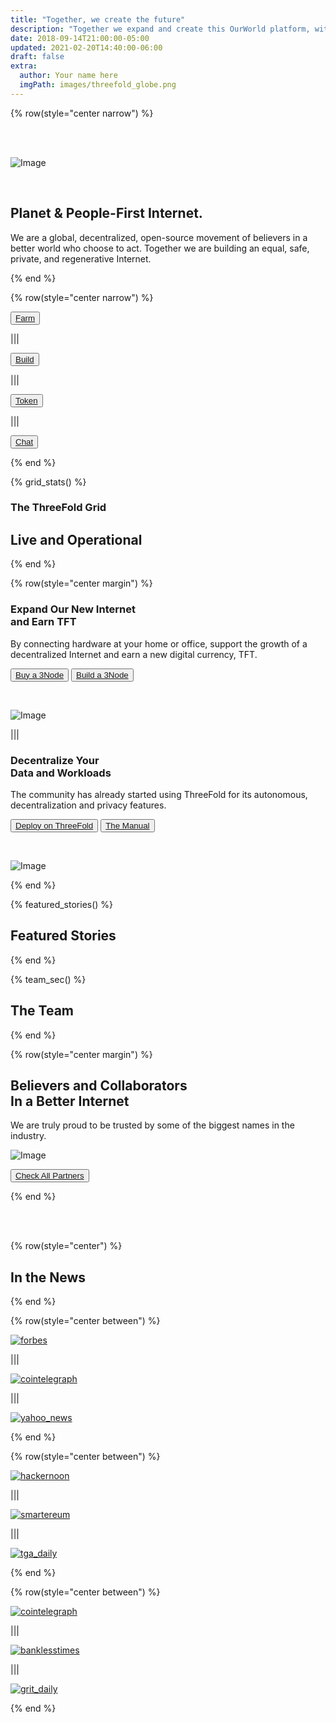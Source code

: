 ```yaml
---
title: "Together, we create the future"
description: "Together we expand and create this OurWorld platform, with the purpose to give a better digital life to billions of people. OurWorld can provide the alternative to the current too centralized, unsustainable and abused internet. Let's go back to what the internet was supposed to be." # quotation marks to allow colons where used
date: 2018-09-14T21:00:00-05:00
updated: 2021-02-20T14:40:00-06:00
draft: false
extra:
  author: Your name here
  imgPath: images/threefold_globe.png
---
```



<!-- section 1 (header) -->

{% row(style="center narrow") %}

<br/>
<br/>

![Image](images/black_threefold_header.png#mx-auto#medium)



<br/>

## Planet & People-First **Internet.**

We are a global, decentralized, open-source movement of believers in a better world who choose to act. Together we are building an equal, safe, private, and regenerative Internet.

{% end %}

{% row(style="center narrow") %}

<button>[Farm](/farm)</button>

|||

<button>[Build](/cloud)</button>

|||

<button>[Token](https://library.threefold.me/info/threefold#/tokens/threefold__tokens_home)</button>

|||

<button>[Chat](https://t.me/threefold)</button>

{% end %}

<!-- section 5 (Map) -->


{% grid_stats() %}
### The ThreeFold Grid

## **Live and Operational**

{% end %}


<!-- section 2 (EXPAND) -->

{% row(style="center margin") %}

### Expand Our New Internet <br> **and Earn TFT**

By connecting hardware at your home or office, support the growth of a decentralized Internet and earn a new digital currency, TFT.

<button>[Buy a 3Node](http://marketplace.3node.global/)</button>
<button>[Build a 3Node](https://library.threefold.me/info/threefold#/tfgrid/farming/threefold__diy_guide)</button>

<br>

![Image](images/become_farmer_new.jpg#mx-auto)

|||

### Decentralize Your <br> **Data and Workloads**

The community has already started using ThreeFold for its autonomous, decentralization and privacy features.

<button>[Deploy on ThreeFold](https://dashboard.grid.tf/)</button>
<button>[The Manual](https://library.threefold.me/info/manual/#/manual__manual3_home_new)</button>

<br>

![Image](images/network_new.jpg#mx-auto)

{% end %}

<!-- section 9 (FEATURED STORIES) -->

{% featured_stories() %}

## Featured Stories

{% end %}

<!-- section 6 (THE TEAM) -->

{% team_sec() %}

## **The Team**

{% end %}

<!-- section 7 (PARTNERS) -->

{% row(style="center margin") %}

## Believers and Collaborators <br> **In a Better Internet**

We are truly proud to be trusted by some of the biggest names in the industry.

![Image](images/ourpartners.png#mx-auto)

<button>[Check All Partners](partners)</button>

{% end %}

<br>

<br>

<!-- section 8 (IN THE NEWS) -->

{% row(style="center") %}

## **In the News**

{% end %}

{% row(style="center between") %}

[![forbes](images/forbes.png#mx-auto)](https://www.forbes.com/sites/johnkoetsier/2020/06/20/largest-distributed-peer-to-peer-grid-on-the-planet-laying-foundation-for-a-decentralized-internet/?fbclid=IwAR1WKCpqLcWPRWg5bPD6RCQE5JJjRPt6ey5vbEnu3db2FvJnp6-YKeVZNW8#79aa340e6798)

|||

[![cointelegraph](images/cointelegraph.png#mx-auto)](https://cointelegraph.com/news/peer-to-peer-internet-has-lofty-goal-to-bring-true-decentralization)

|||

[![yahoo_news](images/yahoo_news.png#mx-auto)](https://news.yahoo.com/news/threefold-set-disrupt-status-quo-051457787.html?guccounter=1)

{% end %}

{% row(style="center between") %}

[![hackernoon](images/hackernoon.png#mx-auto)](https://hackernoon.com/is-it-possible-to-create-a-decentralized-internet-this-startup-and-its-farmers-think-so-ey2e3ycf)

|||

[![smartereum](images/smartereum.png#mx-auto)](https://smartereum.com/189750/threefold-is-audaciously-building-a-new-decentralized-internet/)

|||

[![tga_daily](images/tga_daily.png#mx-auto)](https://tgdaily.com/web/6-dfinity-threefold-are-leading-an-internet-decentralization-revolution/)

{% end %}

{% row(style="center between") %}

[![cointelegraph](images/cointelegraph.png#mx-auto)](https://cointelegraph-com.cdn.ampproject.org/c/s/cointelegraph.com/news/is-a-new-decentralized-internet-or-web-3-0-possible/amp)

|||

[![banklesstimes](images/banklesstimes.png#mx-auto)](https://www.banklesstimes.com/2021/06/14/threefolds-green-technology-strategy-to-a-fairer-more-sustainable-world/)

|||

[![grit_daily](images/grit_daily.png#mx-auto)](https://gritdaily.com/belarus-governments-control-internet/)

{% end %}
